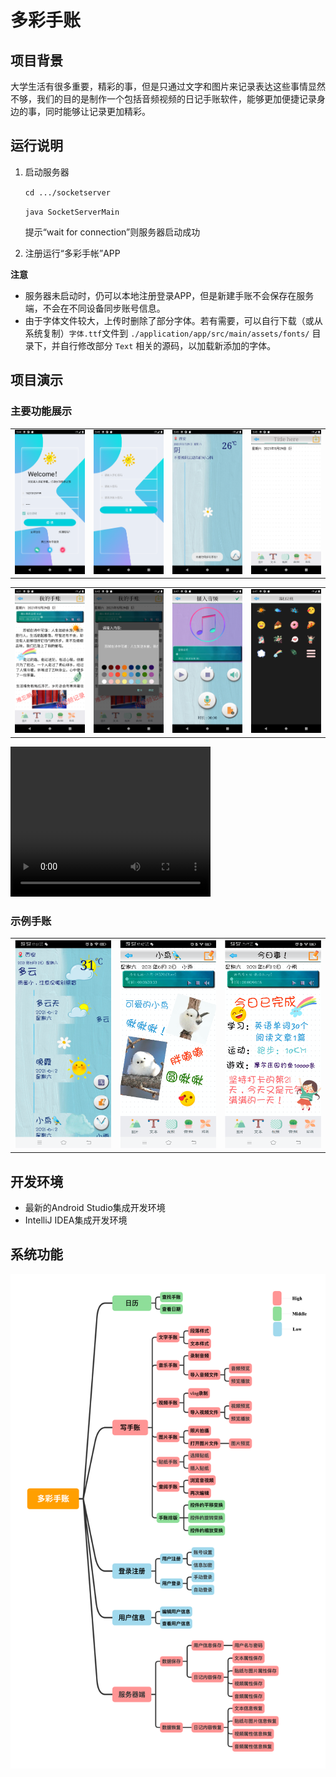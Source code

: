 # 多彩手账

## 项目背景

大学生活有很多重要，精彩的事，但是只通过文字和图片来记录表达这些事情显然不够，我们的目的是制作一个包括音频视频的日记手账软件，能够更加便捷记录身边的事，同时能够让记录更加精彩。

## 运行说明

1. 启动服务器

   `cd .../socketserver` 

   `java SocketServerMain` 

   提示“wait for connection”则服务器启动成功

2. 注册运行“多彩手帐”APP

**注意**

- 服务器未启动时，仍可以本地注册登录APP，但是新建手账不会保存在服务端，不会在不同设备同步账号信息。
- 由于字体文件较大，上传时删除了部分字体。若有需要，可以自行下载（或从系统复制）`字体.ttf`文件到 `./application/app/src/main/assets/fonts/` 目录下，并自行修改部分 `Text` 相关的源码，以加载新添加的字体。

## 项目演示

### 主要功能展示

<table><tr>
<td><img src=images/1登录.png border=0></td>
<td><img src=images/2注册.png border=0></td>
<td><img src=images/3首页.png border=0></td>
<td><img src=images/4新建手账.png border=0></td>
</tr></table>

<table><tr>
<td><img src=images/5示例手账.png border=0></td>
<td><img src=images/6添加文本.png border=0></td>
<td><img src=images/7添加音频.png border=0></td>
<td><img src=images/8贴纸.png border=0></td>
</tr></table>

<video width="320" height="240" controls>   
	<source src="images/多彩手帐.mp4" type="video/mp4">  
  您的浏览器不支持Video标签。
</video>

### 示例手账

<table><tr>
<td><img src=images/5-1更多示例.png border=0></td>
<td><img src=images/5-2更多示例.png border=0></td>
<td><img src=images/5-3更多示例.png border=0></td>
</tr></table>

## 开发环境

- 最新的Android Studio集成开发环境
- IntelliJ IDEA集成开发环境

## 系统功能

![](images/用户故事.png)



